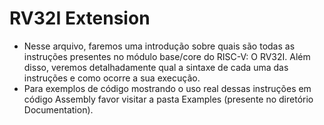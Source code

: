 # RV32I Extension
* Nesse arquivo, faremos uma introdução sobre quais são todas as instruções presentes no módulo base/core do RISC-V: O RV32I. Além disso, veremos detalhadamente qual a sintaxe de cada uma das instruções e como ocorre a sua execução.
* Para exemplos de código mostrando o uso real dessas instruções em código Assembly favor visitar a pasta Examples (presente no diretório Documentation).
